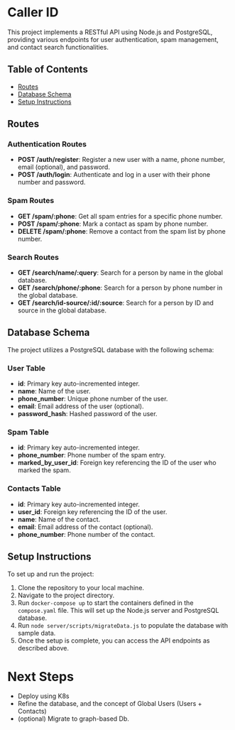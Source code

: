 # Caller ID

This project implements a RESTful API using Node.js and PostgreSQL, providing various endpoints for user authentication, spam management, and contact search functionalities.

## Table of Contents

- [Routes](#routes)
- [Database Schema](#database-schema)
- [Setup Instructions](#setup-instructions)

## Routes

### Authentication Routes

- **POST /auth/register**: Register a new user with a name, phone number, email (optional), and password.
- **POST /auth/login**: Authenticate and log in a user with their phone number and password.

### Spam Routes

- **GET /spam/:phone**: Get all spam entries for a specific phone number.
- **POST /spam/:phone**: Mark a contact as spam by phone number.
- **DELETE /spam/:phone**: Remove a contact from the spam list by phone number.

### Search Routes

- **GET /search/name/:query**: Search for a person by name in the global database.
- **GET /search/phone/:phone**: Search for a person by phone number in the global database.
- **GET /search/id-source/:id/:source**: Search for a person by ID and source in the global database.

## Database Schema

The project utilizes a PostgreSQL database with the following schema:

### User Table

- **id**: Primary key auto-incremented integer.
- **name**: Name of the user.
- **phone_number**: Unique phone number of the user.
- **email**: Email address of the user (optional).
- **password_hash**: Hashed password of the user.

### Spam Table

- **id**: Primary key auto-incremented integer.
- **phone_number**: Phone number of the spam entry.
- **marked_by_user_id**: Foreign key referencing the ID of the user who marked the spam.

### Contacts Table

- **id**: Primary key auto-incremented integer.
- **user_id**: Foreign key referencing the ID of the user.
- **name**: Name of the contact.
- **email**: Email address of the contact (optional).
- **phone_number**: Phone number of the contact.

## Setup Instructions

To set up and run the project:

1. Clone the repository to your local machine.
2. Navigate to the project directory.
3. Run `docker-compose up` to start the containers defined in the `compose.yaml` file. This will set up the Node.js server and PostgreSQL database.
4. Run `node server/scripts/migrateData.js` to populate the database with sample data.
5. Once the setup is complete, you can access the API endpoints as described above.


# Next Steps

- Deploy using K8s
- Refine the database, and the concept of Global Users (Users + Contacts)
- (optional) Migrate to graph-based Db.